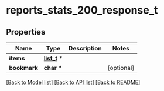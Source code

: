 # reports_stats_200_response_t

## Properties
Name | Type | Description | Notes
------------ | ------------- | ------------- | -------------
**items** | [**list_t**](catalogs_report_stats.md) \* |  | 
**bookmark** | **char \*** |  | [optional] 

[[Back to Model list]](../README.md#documentation-for-models) [[Back to API list]](../README.md#documentation-for-api-endpoints) [[Back to README]](../README.md)


